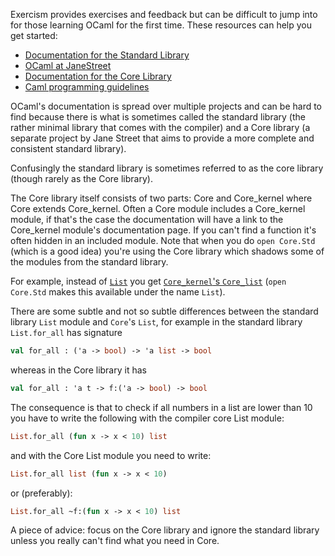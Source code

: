 Exercism provides exercises and feedback but can be difficult to jump into for those learning OCaml for the first time. These resources can help you get started:

* [Documentation for the Standard Library](http://caml.inria.fr/pub/docs/manual-ocaml/libref/index.html)
* [OCaml at JaneStreet](https://ocaml.janestreet.com/)
* [Documentation for the Core Library](https://ocaml.janestreet.com/ocaml-core/latest/doc/core/index.html)
* [Caml programming guidelines](http://caml.inria.fr/resources/doc/guides/guidelines.en.html)

OCaml's documentation is spread over multiple projects and can be hard to find because there is what is sometimes called the standard library (the rather minimal library that comes with the compiler) and a Core library (a separate project by Jane Street that aims to provide a more complete and consistent standard library).

Confusingly the standard library is sometimes referred to as the core library (though rarely as the Core library).

The Core library itself consists of two parts: Core and Core_kernel where Core extends Core_kernel. Often a Core module includes a Core_kernel module, if that's the case the documentation will have a link to the Core_kernel module's documentation page. If you can't find a function it's often hidden in an included module. Note that when you do `open Core.Std` (which is a good idea) you're using the Core library which shadows some of the modules from the standard library.

For example, instead of [`List`](http://caml.inria.fr/pub/docs/manual-ocaml/libref/List.html) you get [`Core_kernel`'s `Core_list`](https://ocaml.janestreet.com/ocaml-core/latest/doc/core_kernel/Core_list.html) (`open Core.Std` makes this available under the name `List`).

There are some subtle and not so subtle differences between the standard library `List` module and `Core`'s `List`, for example in the standard library `List.for_all` has signature

```ocaml
val for_all : ('a -> bool) -> 'a list -> bool
```

whereas in the Core library it has

```ocaml
val for_all : 'a t -> f:('a -> bool) -> bool
```

The consequence is that to check if all numbers in a list are lower than 10 you have to write the following with the compiler core List module:

```ocaml
List.for_all (fun x -> x < 10) list
```

and with the Core List module you need to write:

```ocaml
List.for_all list (fun x -> x < 10)
```

or (preferably):

```ocaml
List.for_all ~f:(fun x -> x < 10) list
```

A piece of advice: focus on the Core library and ignore the standard library unless you really can't find what you need in Core.
